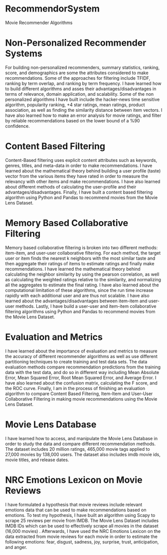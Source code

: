 # RecommendorSystem
Movie Recommender Algorithms 

# Non-Personalized Recommender Systems 
For building non-personalized recommenders, summary statistics, ranking, score, and demographics are some the attributes considered to make recommendations. Some of the approaches for filtering include TFIDF, ranking by term overlap, and ranking by term frequency. I have learned how to build different algorithms and asses their advantages/disadvantages in terms of relevance, domain application, and scalability. Some of the non personalized algorithms I have built include the hacker-news time sensitive algorithm, popularity ranking, +4 star ratings, mean ratings, product association, as well as finding the similarity distance between item vectors. I have also learned how to make an error analysis for movie ratings, and filter by reliable recommendations based on the lower bound of a %90 confidence. 

# Content Based Filtering
Content-Based filtering uses explicit content attributes such as keywords, genres, titles, and meta-data in order to make recommendations. I have learned about the mathematical theory behind building a user profile (taste) vector from the various items they have rated in order to measure the relevancy with other items and make recommendations. I have also learned about different methods of calculating the user-profile and their advantages/disadvantages. Finally, I have built a content based filtering algorithm using Python and Pandas to recommend movies from the Movie Lens Dataset. 

# Memory Based Collaborative Filtering
Memory based collaborative filtering is broken into two different methods: item-item, and user-user collaborative filtering. For each method, the target user or item finds the nearest k neighbors with the most similar taste and then aggregate their ratings of items to estimate ratings and finally make recommendations. I have learned the mathematical theory behind calculating the neighbor similarity by using the pearson correlation, as well as calculating the weighted ratings relative to the similarity, and normalizing all the aggregates to estimate the final rating. I have also learned about the computational limitation of these algorithms, since the run time increase rapidly with each additional user and are thus not scalable. I have also learned about the advantages/disadvantages between item-item and user-user methods. Lastly, I have build a user-user and item-item collaborative filtering algorithms using Python and Pandas to recommend movies from the Movie Lens Dataset. 

# Evaluation and Metrics
I have learned about the importance of evaluation and metrics to measure the accuracy of different recommender algorithms as well as use different partitioning techniques to create training and test data sets. The data evaluation methods compare recommendation predictions from the training data with the test data, and do so in different way including Mean Absolute Error, Mean Squared Error, Root Mean Squared Error, and Average Error. I have also learned about the confusion matrix, calculating the F score, and the ROC curve. Finally, I am in the process of finishing an evaluation algorithm to compare Content Based Filtering, Item-Item and User-User Collaborative Filtering in making movie recommendations using the Movie Lens Dataset. 

# Movie Lens Database
I have learned how to access, and manipulate the Movie Lens Database in order to study the data and compare different recommendation methods. The dataset includes 20 million ratings, 465,000 movie tags applied to 27,000 movies by 138,000 users. The dataset also includes imdb movie ids, movie titles, and release dates. 

# NRC Emotions Lexicon on Movie Reviews
I have formulated a hypothesis that movie reviews include relevant emotions data that can be used to make recommendations based on emotions. To test my hypothesis, I have built an algorithm using Scapy to scrape 25 reviews per movie from IMDB. The Movie Lens Dataset includes IMDB IDs which can be used to effectively scrape all movies in the dataset (16,000 movies) . Afterwards, I have used the NRC Emotions Lexicon on the data extracted from movie reviews for each movie in order to estimate the following emotions: fear, disgust, sadness, joy, surprise, trust, anticipation, and anger. 
